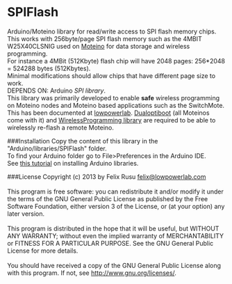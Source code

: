 SPIFlash
========
Arduino/Moteino library for read/write access to SPI flash memory chips.
This works with 256byte/page SPI flash memory such as the 4MBIT W25X40CLSNIG used on [Moteino](www.moteino.com) for data storage and wireless programming.
<br/>
For instance a 4MBit (512Kbyte) flash chip will have 2048 pages: 256*2048 = 524288 bytes (512Kbytes).
<br/>Minimal modifications should allow chips that have different page size to work.
<br/>DEPENDS ON: Arduino *SPI library*.
<br/>
This library was primarily developed to enable **safe** wireless programming on Moteino nodes and Moteino based applications such as the SwitchMote. This has been documented at [lowpowerlab](http://lowpowerlab.com/blog/category/moteino/wireless-programming/). [Dualoptiboot](https://github.com/LowPowerLab/DualOptiboot) (all Moteinos come with it) and [WirelessProgramming library](https://github.com/LowPowerLab/WirelessProgramming) are required to be able to wirelessly re-flash a remote Moteino.
 
###Installation
Copy the content of this library in the "Arduino/libraries/SPIFlash" folder.
<br />
To find your Arduino folder go to File>Preferences in the Arduino IDE.
<br/>
See [this tutorial](hhttps://www.arduino.cc/en/Guide/Libraries) on installing Arduino libraries.

###License
Copyright (c) 2013 by Felix Rusu <felix@lowpowerlab.com>
<br/><br/>
This program is free software: you can redistribute it and/or modify it under the terms of the GNU General Public License as published by the Free Software Foundation, either version 3 of the License, or (at your option) any later version.
<br/><br/>
This program is distributed in the hope that it will be useful, but WITHOUT ANY WARRANTY; without even the implied warranty of MERCHANTABILITY or FITNESS FOR A PARTICULAR PURPOSE.  See the GNU General Public License for more details.
<br/><br/>
You should have received a copy of the GNU General Public License along with this program.  If not, see <http://www.gnu.org/licenses/>.
